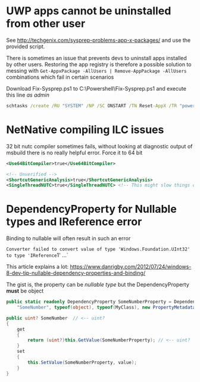 UWP apps cannot be uninstalled from other user
=======================
See http://techgenix.com/sysprep-problems-app-x-packages/ and use the provided script.

There is sometimes an issue that prevents devs to uninstall apps installed by other users. 
Restoring the app registry is therefore a possible solution to messing with `Get-AppxPackage -AllUsers | Remove-AppPackage -AllUsers` combinations which fail in certain scenarios

Download Fix-Sysprep.ps1 to C:\Powershell\Fix-Sysprep.ps1
and execute this line *as admin*

```bat
schtasks /create /RU "SYSTEM" /NP /SC ONSTART /TN Reset-AppX /TR "powershell C:\Powershell\Fix-Sysprep.ps1" /F
```

NetNative compiling ILC issues
===============================

32 bit nutc compiler sometimes fails, without looking at diagnostic output of msbuild there is no really helpful error. Force it to 64 bit

```xml
<Use64BitCompiler>true</Use64BitCompiler>

<!-- Unverified -->
<ShortcutGenericAnalysis>true</ShortcutGenericAnalysis>
<SingleThreadNUTC>true</SingleThreadNUTC> <!-- This might slow things down a lot -->

```

DependencyProperty for Nullable types and IReference<T> error
============================

Binding to nullable will often result in such an error

`Converter failed to convert value of type 'Windows.Foundation.UInt32' to type 'IReference`1<UInt32>' ...`

This article explains a lot: https://www.danrigby.com/2012/07/24/windows-8-dev-tip-nullable-dependency-properties-and-binding/

The gist is, the property can be _nullable type_ but the DependencyProperty **must** be object

```cs
public static readonly DependencyProperty SomeNumberProperty = DependencyProperty.Register(
    "SomeNumber", typeof(object), typeof(MyClass), new PropertyMetadata(default(uint?)));  // <-- typeof(object) but default is uint?

public uint? SomeNumber  // <-- uint?
{
	get
	{
		return (uint?)this.GetValue(SomeNumberProperty); // <-- uint?
	}
	set
	{
		this.SetValue(SomeNumberProperty, value);
	}
}
```
